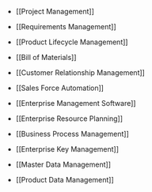 - [[Project Management]] 
- [[Requirements Management]]
- [[Product Lifecycle Management]]

- [[Bill of Materials]]
- [[Customer Relationship Management]]
- [[Sales Force Automation]]

- [[Enterprise Management Software]]
- [[Enterprise Resource Planning]]
- [[Business Process Management]]

- [[Enterprise Key Management]]
- [[Master Data Management]]
- [[Product Data Management]]

